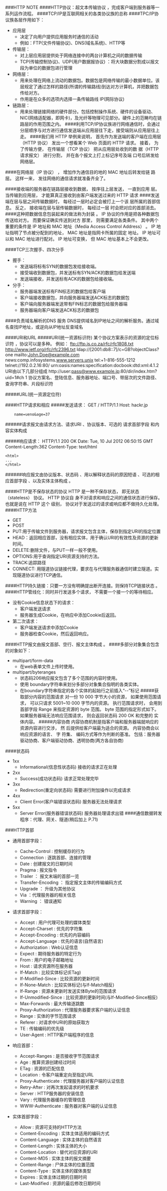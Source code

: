 ###HTTP NOTE
####HTTP协议：超文本传输协议 ，完成客户端到服务器等一系列运作流程。
####TCP/IP是互联网相关的各类协议族的总称
####TPC/IP协议族各层作用如下：
+ 应用层
    * 决定了向用户提供应用服务时通信的活动
    * 例如：FTP(文件传输协议)、DNS(域名系统)、HTTP等
+ 传输层：
    * 对上层应用层提供处于网络连接中的两台计算机之间的数据传输
    * TCP(传输控制协议)、UDP(用户数据报协议) ：将大块数据分割成以报文段为单位的数据包进行管理
+ 网络层：
    * 用来处理在网络上流动的数据包。数据包是网络传输的最小数据单位。该层规定了通过怎样的路径(所谓的传输路线)到达对方计算机，并把数据包传给对方。
    * 作用是在众多的选项内选择一条传输路线 IP(网际协议)
+ 链路层：
    * 用来处理链接网络的硬件部分。包括控制操作系统、硬件的设备驱动、NIC(网络适配器，即网卡)，及光纤等物理可见部分。硬件上的范畴均在链路层的作用范围之内。
####利用TCP/IP协议族进行网络通信时，会通过分层顺序与对方进行通信发送端从应用层往下走，接受端则从应用层往上走。
####我们用 HTTP 举例来说明， 首先作为发送端的客户端在应用层
（HTTP 协议） 发出一个想看某个 Web 页面的 HTTP 请求。
接着， 为了传输方便， 在传输层（TCP 协议） 把从应用层处收到的数
据（HTTP 请求报文） 进行分割， 并在各个报文上打上标记序号及端
口号后转发给网络层。

####在网络层（IP 协议） ， 增加作为通信目的地的 MAC 地址后转发给链
路层。 这样一来， 发往网络的通信请求就准备齐全了。

####接收端的服务器在链路层接收到数据， 按序往上层发送， 一直到应用
层。 当传输到应用层， 才能算真正接收到由客户端发送过来的 HTTP
请求
####发送端在层与层之间传输数据时， 每经过一层时必定会被打上一个该
层所属的首部信息。 反之， 接收端在层与层传输数据时， 每经过一层
时会把对应的首部消去。
####这种把数据信息包装起来的做法称为封装  。
    IP 协议的作用是把各种数据包传送给对方。 而要保证确实传送到对方
    那里， 则需要满足各类条件。 其中两个重要的条件是 IP 地址和 MAC
    地址（Media Access Control Address） 。
    IP 地址指明了节点被分配到的地址， MAC 地址是指网卡所属的固定
    地址。 IP 地址可以和 MAC 地址进行配对。 IP 地址可变换， 但 MAC
    地址基本上不会更改。

####TCP三次握手、四次分手
+ 握手：
    * 发送端将标有SYN的数据包发给接收端。
    * 接受端收到数据包，并发送标有SYN/ACK的数据包给发送端
    * 发送端接收，并发送标有ACK的数据包给接收端。
+ 分手：
    * 服务器端发送标有FIN标志的数据包给客户端
    * 客户端接收数据包，并向服务器端发送ACK标志的数据包
    * 客户端向服务器端发送带有FIN标志的数据包给服务器端
    * 服务器端向客户端发送ACK标志的数据包

####负责域名解析的DNS 服务
DNS提供域名到IP地址之间的解析服务。通过域名查找IP地址，或逆向从IP地址反查域名

####URI和URL
#####URI(统一资源标识符) 某个协议方案表示的资源的定位标识符 ，协议可以是多种。
例如：
ftp://ftp.is.co.za/rfc/rfc1808.txt
http://www.ietf.org/rfc/rfc2396.txt
ldap://[2001:db8::7]/c=GB?objectClass?one
mailto:John.Doe@example.com
news:comp.infosystems.www.servers.unix
tel:+1-816-555-1212
telnet://192.0.2.16:80/
urn:oasis:names:specification:docbook:dtd:xml:4.1.2
URI由以下几部分组成
http://user:pass@www.example.jp:80/dir/index.htm?uid=1#ch 1
协议方案名、登陆信息、服务器地址、端口号、带层次的文件路径、查询字符串、片段标识符

#####URL(统一资源定位符)

####HTTP请求和相应
#####发送请求：
        GET / HTTP/1.1
        Host: hackr.jp

        name=ueno&age=37
######请求报文由请求方法、请求URI 、协议版本、可选的 请求首部字段 和内容实体构成


#####响应请求：
    HTTP/1.1 200 OK
    Date: Tue, 10 Jul 2012 06:50:15 GMT
    Content-Length:362
    Content-Type: text/html
    
    <html>
    ...
    </html>
######响应报文由协议版本、状态码 、用以解释状态码的原因短语 、可选的相应首部字段 、以及实体主体构成 。


####HTTP是不保存状态的协议
HTTP 是一种不保存状态， 即无状态（stateless） 协议。 HTTP 协议自
身不对请求和响应之间的通信状态进行保存。 也就是说在 HTTP 这个
级别， 协议对于发送过的请求或响应都不做持久化处理。
####HTTP方法
+ GET
+ POST
+ PUT:用于传输文件到服务器，请求报文包含主体，保存到指定URI的指定位置
+ HEAD：返回相应首部，没有相应实体，用于确认URI的有效性及资源的更新时间。
+ DELETE:删除文件，与PUT一样一般不使用。
+ OPTIONS:用于查询指定URI资源支持的方法。
+ TRACK:追踪路径
+ CONNECT: 用隧道协议链接代理，要求在与代理服务器通信时建立隧道。实现隧道协议进行TCP通信。

####HTTP持久链接：只要一方没有明确提出断开连接。则保持TCP链接状态  。
####HTTP管线化：同时并行发送多个请求， 不需要一个接一个的等待相应。
+ 没有Cookie信息状态下的请求：
    * 客户端发送请求
    * 服务器生成Cookie，在响应中添加Cookie后返回。
+ 第二次请求：
    * 客户端发送请求中添加Cookie
    * 服务器检查Cookie，然后返回响应。

####HTTP报文由报文首部、空行、报文主体构成 。
####多部分对象集合包含的对象如下：
+ multipart/form-data
    * 在web表单文件上传时使用。
+ multipart/byteranges
    * 状态码206响应报文包含了多个范围的内容时使用。
    * 使用 boundary字符串来划分多部分对象集合指明的各类实体。 
    * 在boundary字符串指定的各个实体的起始行之前插入“--”标记
#####获取部分内容的范围请求
对一份 10 000 字节大小的资源， 如果使用范围请求， 可以只请求
5001~10 000 字节内的资源。
执行范围请求时， 会用到首部字段 Range 来指定资源的 byte 范围。
byte 范围的指定形式如下。
如果服务器端无法响应范围请求， 则会返回状态码 200 OK 和完整的
实体内容。
#####内容协商
内容协商机制是指客户端和服务器端就响应的资源内容进行交涉， 然
后提供给客户端最为适合的资源。 内容协商会以响应资源的语言、 字
符集、 编码方式等作为判断的基准。
包括：服务器驱动协商、客户端驱动协商、透明协商(两方各自协商)

####状态码
+ 1xx
    * Informational(信息性状态码) 接收的请求正在处理
+ 2xx
    * Success(成功状态码) 请求正常处理完毕
+ 3xx
    * Redirection(重定向状态码) 需要进行附加操作以完成请求
+ 4xx
    * Client Error(客户端错误状态码) 服务器无法处理请求
+ 5xx
    * Server Error(服务器错误状态码) 服务器处理请求出错
####通信数据转发程序：代理、网关、隧道(稍后加上 P.71)

###HTTP首部
+ 通用首部字段：
    * Cache-Control : 控制缓存的行为
    * Connection : 逐跳首部、连接的管理
    * Date : 创建报文的日期时间
    * Pragma : 报文指令
    * Trailer ： 报文末端的首部一览
    * Transfer-Encoding ： 指定报文主体的传输编码方式
    * Upgrade ： 升级为其他协议
    * Via ：代理服务器的相关信息
    * Warning ： 错误通知

+ 请求首部字段：
    * Accept : 用户代理可处理的媒体类型
    * Accept-Charset : 优先的字符集
    * Accept-Encoding : 优先的内容编码
    * Accept-Language : 优先的语言(自然语言)
    * Authorization : Web认证信息
    * Expect : 期待服务器的特定行为
    * From : 用户的电子邮箱地址
    * Host : 请求资源所在服务器
    * If-Match : 比较实体标记(ETag)
    * If-Modified-Since : 比较资源的更新时间
    * If-None-Match : 比较实体标记(与If-Match相反)
    * If-Range : 资源未更新时发送实体Byte的范围请求
    * If-Unmodified-Since : 比较资源的更新时间(与If-Modified-Since相反)
    * Max-Forwards : 最大传输逐跳数
    * Proxy-Authorization : 代理服务器要求客户端的认证信息
    * Range : 实体的字节范围请求
    * Referer : 对请求中URI的原始获取方
    * TE : 传输编码的优先级
    * User-Agent : HTTP客户端程序的信息

+ 响应首部：
    * Accept-Ranges : 是否接收字节范围请求
    * Age : 推算资源创建经过时间
    * ETag : 资源的匹配信息
    * Location : 令客户端重定向至指定URL
    * Proxy-Authenticate : 代理服务器对客户端的认证信息
    * Retry-After : 对再次发起请求的时机要求
    * Server : HTTP服务器的安装信息
    * Vary : 代理服务器缓存的管理信息
    * WWW-Authenticate : 服务器对客户端的认证信息

+ 实体首部字段：
    * Allow : 资源可支持的HTTP方法
    * Content-Encoding : 实体主体适用的编码方式
    * Content-Language : 实体主体的自然语言
    * Content-Length : 实体主体的大小
    * Content-Location : 替代对应资源的URI
    * Content-MD5 : 实体主体的报文摘要
    * Content-Range : 尸体主体的位置范围
    * Content-Type : 实体主体的媒体类型
    * Expires : 实体主体过期的日期时间
    * Last-Modified : 资源的最后修改日期时间

